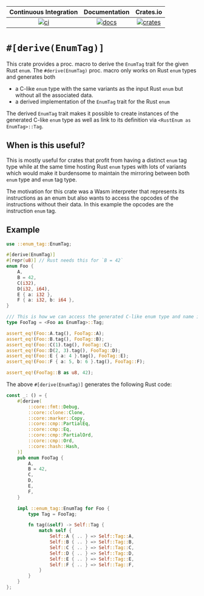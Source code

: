 | Continuous Integration |  Documentation   |      Crates.io       |
|:----------------------:|:----------------:|:--------------------:|
| [![ci][1]][2]          | [![docs][3]][4] | [![crates][5]][6]  |

[1]: https://github.com/Robbepop/enum-tag/actions/workflows/rust.yml/badge.svg
[2]: https://github.com/Robbepop/enum-tag/actions/workflows/rust.yml
[3]: https://docs.rs/enum-tag/badge.svg
[4]: https://docs.rs/enum-tag
[5]: https://img.shields.io/crates/v/enum-tag.svg
[6]: https://crates.io/crates/enum-tag

# `#[derive(EnumTag)]`

This crate provides a proc. macro to derive the `EnumTag` trait for the given Rust `enum`.
The `#derive(EnumTag)` proc. macro only works on Rust `enum` types and generates both

- a C-like `enum` type with the same variants as the input Rust `enum`
  but without all the associated data.
- a derived implementation of the `EnumTag` trait for the Rust `enum`

The derived `EnumTag` trait makes it possible to create instances of the generated
C-like `enum` type as well as link to its definition via `<RustEnum as EnumTag>::Tag`.

## When is this useful?

This is mostly useful for crates that profit from having a distinct `enum` tag type
while at the same time hosting Rust `enum` types with lots of variants which would
make it burdensome to maintain the mirroring between both `enum` type and `enum` tag type.

The motivation for this crate was a Wasm interpreter that represents its instructions
as an enum but also wants to access the opcodes of the instructions without their data.
In this example the opcodes are the instruction `enum` tag.

## Example

```rust
use ::enum_tag::EnumTag;

#[derive(EnumTag)]
#[repr(u8)] // Rust needs this for `B = 42`
enum Foo {
    A,
    B = 42,
    C(i32),
    D(i32, i64),
    E { a: i32 },
    F { a: i32, b: i64 },
}

/// This is how we can access the generated C-like enum type and name it.
type FooTag = <Foo as EnumTag>::Tag;

assert_eq!(Foo::A.tag(), FooTag::A);
assert_eq!(Foo::B.tag(), FooTag::B);
assert_eq!(Foo::C(1).tag(), FooTag::C);
assert_eq!(Foo::D(2, 3).tag(), FooTag::D);
assert_eq!(Foo::E { a: 4 }.tag(), FooTag::E);
assert_eq!(Foo::F { a: 5, b: 6 }.tag(), FooTag::F);

assert_eq!(FooTag::B as u8, 42);
```

The above `#[derive(EnumTag)]` generates the following Rust code:

```rust
const _: () = {
    #[derive(
        ::core::fmt::Debug,
        ::core::clone::Clone,
        ::core::marker::Copy,
        ::core::cmp::PartialEq,
        ::core::cmp::Eq,
        ::core::cmp::PartialOrd,
        ::core::cmp::Ord,
        ::core::hash::Hash,
    )]
    pub enum FooTag {
        A,
        B = 42,
        C,
        D,
        E,
        F,
    }

    impl ::enum_tag::EnumTag for Foo {
        type Tag = FooTag;

        fn tag(&self) -> Self::Tag {
            match self {
                Self::A { .. } => Self::Tag::A,
                Self::B { .. } => Self::Tag::B,
                Self::C { .. } => Self::Tag::C,
                Self::D { .. } => Self::Tag::D,
                Self::E { .. } => Self::Tag::E,
                Self::F { .. } => Self::Tag::F,
            }
        }
    }
};
```
